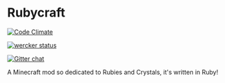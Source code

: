 Rubycraft
=========

[![Code Climate](https://codeclimate.com/github/k2b6s9j/Rubycraft.png)](https://codeclimate.com/github/k2b6s9j/Rubycraft)

[![wercker status](https://app.wercker.com/status/3b4a47b88ef78e78a4073bd798884c25/m/master "wercker status")](https://app.wercker.com/project/bykey/3b4a47b88ef78e78a4073bd798884c25)

[![Gitter chat](https://badges.gitter.im/k2b6s9j/Rubycraft.png)](https://gitter.im/k2b6s9j/Rubycraft)

A Minecraft mod so dedicated to Rubies and Crystals, it's written in Ruby!
